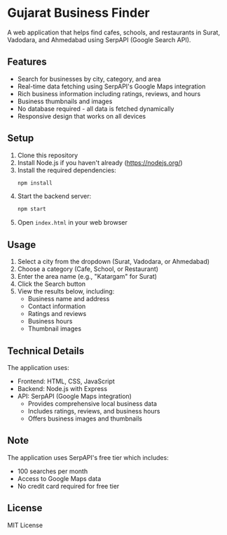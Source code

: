 # Gujarat Business Finder

A web application that helps find cafes, schools, and restaurants in Surat, Vadodara, and Ahmedabad using SerpAPI (Google Search API).

## Features

- Search for businesses by city, category, and area
- Real-time data fetching using SerpAPI's Google Maps integration
- Rich business information including ratings, reviews, and hours
- Business thumbnails and images
- No database required - all data is fetched dynamically
- Responsive design that works on all devices

## Setup

1. Clone this repository
2. Install Node.js if you haven't already (https://nodejs.org/)
3. Install the required dependencies:
   ```bash
   npm install
   ```
4. Start the backend server:
   ```bash
   npm start
   ```
5. Open `index.html` in your web browser

## Usage

1. Select a city from the dropdown (Surat, Vadodara, or Ahmedabad)
2. Choose a category (Cafe, School, or Restaurant)
3. Enter the area name (e.g., "Katargam" for Surat)
4. Click the Search button
5. View the results below, including:
   - Business name and address
   - Contact information
   - Ratings and reviews
   - Business hours
   - Thumbnail images

## Technical Details

The application uses:

- Frontend: HTML, CSS, JavaScript
- Backend: Node.js with Express
- API: SerpAPI (Google Maps integration)
  - Provides comprehensive local business data
  - Includes ratings, reviews, and business hours
  - Offers business images and thumbnails

## Note

The application uses SerpAPI's free tier which includes:

- 100 searches per month
- Access to Google Maps data
- No credit card required for free tier

## License

MIT License
